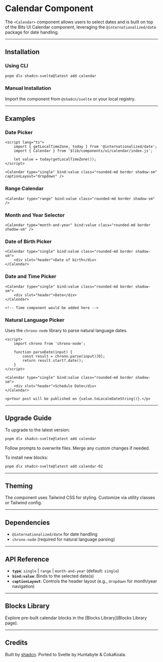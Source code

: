 # Calendar Component

The `<Calendar>` component allows users to select dates and is built on top of the Bits UI Calendar component, leveraging the `@internationalized/date` package for date handling.

---

## Installation

### Using CLI

```bash
pnpm dlx shadcn-svelte@latest add calendar
```

### Manual Installation

Import the component from `@shadcn/svelte` or your local registry.

---

## Examples

### Date Picker

```svelte
<script lang="ts">
	import { getLocalTimeZone, today } from '@internationalized/date';
	import { Calendar } from '$lib/components/ui/calendar/index.js';

	let value = today(getLocalTimeZone());
</script>

<Calendar type="single" bind:value class="rounded-md border shadow-sm" captionLayout="dropdown" />
```

### Range Calendar

```svelte
<Calendar type="range" bind:value class="rounded-md border shadow-sm" />
```

### Month and Year Selector

```svelte
<Calendar type="month-and-year" bind:value class="rounded-md border shadow-sm" />
```

### Date of Birth Picker

```svelte
<Calendar type="single" bind:value class="rounded-md border shadow-sm">
	<div slot="header">Date of birth</div>
</Calendar>
```

### Date and Time Picker

```svelte
<Calendar type="single" bind:value class="rounded-md border shadow-sm">
	<div slot="header">Date</div>
</Calendar>

<!-- Time component would be added here -->
```

### Natural Language Picker

Uses the `chrono-node` library to parse natural language dates.

```svelte
<script>
	import chrono from 'chrono-node';

	function parseDate(input) {
		const result = chrono.parse(input)[0];
		return result.start?.date();
	}
</script>

<Calendar type="single" bind:value class="rounded-md border shadow-sm">
	<div slot="header">Schedule Date</div>
</Calendar>

<p>Your post will be published on {value.toLocaleDateString()}.</p>
```

---

## Upgrade Guide

To upgrade to the latest version:

```bash
pnpm dlx shadcn-svelte@latest add calendar
```

Follow prompts to overwrite files. Merge any custom changes if needed.

To install new blocks:

```bash
pnpm dlx shadcn-svelte@latest add calendar-02
```

---

## Theming

The component uses Tailwind CSS for styling. Customize via utility classes or Tailwind config.

---

## Dependencies

- `@internationalized/date` for date handling
- `chrono-node` (required for natural language parsing)

---

## API Reference

- **`type`**: `single` | `range` | `month-and-year` (default: `single`)
- **`bind:value`**: Binds to the selected date(s)
- **`captionLayout`**: Controls the header layout (e.g., `dropdown` for month/year navigation)

---

## Blocks Library

Explore pre-built calendar blocks in the [Blocks Library](Blocks Library page).

---

## Credits

Built by [shadcn](https://shadcn.com). Ported to Svelte by Huntabyte & CokaKoala.
